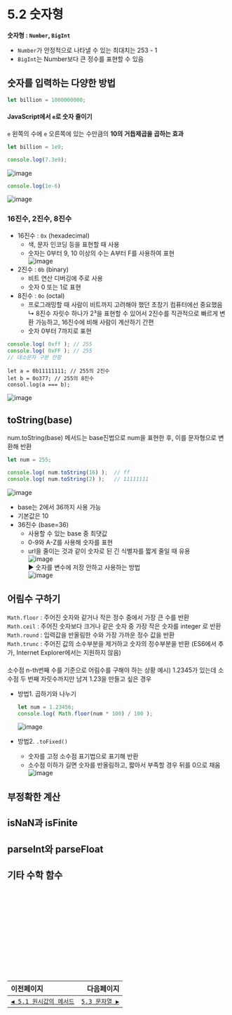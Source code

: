 # 5.2 숫자형   

**숫자형 : `Number`, `BigInt`**   
  - `Number`가 안정적으로 나타낼 수 있는 최대치는 253 - 1   
  - `BigInt`는 Number보다 큰 정수를 표현할 수 있음   

## 숫자를 입력하는 다양한 방법
```javascript
let billion = 1000000000;
```
#### JavaScript에서 `e`로 숫자 줄이기   
`e` 왼쪽의 수에 `e` 오른쪽에 있는 수만큼의 **10의 거듭제곱을 곱하는 효과**
```javascript
let billion = 1e9;
```
```javascript
console.log(7.3e9);
```
![image](https://user-images.githubusercontent.com/70567818/121978791-e9d06e80-cdc3-11eb-84f5-9d0cab3239df.png)
```javascript
console.log(1e-6)
```
![image](https://user-images.githubusercontent.com/70567818/121979184-ab877f00-cdc4-11eb-9c27-1ddabfb2d792.png)
### 16진수, 2진수, 8진수
- 16진수 : `0x` (hexadecimal)
  - 색, 문자 인코딩 등을 표현할 때 사용
  - 숫자는 0부터 9, 10 이상의 수는 A부터 F를 사용하여 표현   
  ![image](https://user-images.githubusercontent.com/70567818/121984350-c6aabc80-cdcd-11eb-9024-d49379053895.png)
- 2진수 : `0b` (binary)
  - 비트 연산 디버깅에 주로 사용
  - 숫자 0 또는 1로 표현
- 8진수 : `0o` (octal)   
  - 프로그래밍할 때 사람이 비트까지 고려해야 했던 초창기 컴퓨터에선 중요했음   
    ↳ 8진수 자릿수 하나가 2³을 표현할 수 있어서 2진수를 직관적으로 빠르게 변환 가능하고, 16진수에 비해 사람이 계산하기 간편
  - 숫자 0부터 7까지로 표현
```javascript
console.log( 0xff ); // 255
console.log( 0xFF ); // 255
// 대소문자 구분 안함
```
```
let a = 0b11111111; // 255의 2진수
let b = 0o377; // 255의 8진수
consol.log(a === b);
```
![image](https://user-images.githubusercontent.com/70567818/121979648-89dac780-cdc5-11eb-98cd-5dc18567fae4.png)


## toString(base)
num.toString(base) 메서드는 base진법으로 num을 표현한 후, 이를 문자형으로 변환해 반환
```javascript
let num = 255;

console.log( num.toString(16) );  // ff
console.log( num.toString(2) );   // 11111111
```
![image](https://user-images.githubusercontent.com/70567818/121980734-7597ca00-cdc7-11eb-9c11-21acacbd6911.png)   
  - base는 2에서 36까지 사용 가능
  - 기본값은 10
  - 36진수 (base=36)
    - 사용할 수 있는 base 중 최댓값
    - 0-9와 A-Z를 사용해 숫자를 표현
    - url을 줄이는 것과 같이 숫자로 된 긴 식별자를 짧게 줄일 때 유용   
    ![image](https://user-images.githubusercontent.com/70567818/121982080-d0cabc00-cdc9-11eb-9a25-8077e5a3c616.png)   
      ▶ 숫자를 변수에 저장 안하고 사용하는 방법   
      ![image](https://user-images.githubusercontent.com/70567818/121982936-73376f00-cdcb-11eb-8f12-b76777ba3cf4.png)

## 어림수 구하기
`Math.floor` : 주어진 숫자와 같거나 작은 정수 중에서 가장 큰 수를 반환   
`Math.ceil` : 주어진 숫자보다 크거나 같은 숫자 중 가장 작은 숫자를 integer 로 반환   
`Math.round` : 입력값을 반올림한 수와 가장 가까운 정수 값을 반환   
`Math.trunc` : 주어진 값의 소수부분을 제거하고 숫자의 정수부분을 반환 (ES6에서 추가, Internet Explorer에서는 지원하지 않음)   
　   
소수점 n-th번째 수를 기준으로 어림수를 구해야 하는 상황
예시) 1.2345가 있는데 소수점 두 번째 자릿수까지만 남겨 1.23을 만들고 싶은 경우
- 방법1. 곱하기와 나누기
  ```javascript
  let num = 1.23456;
  console.log( Math.floor(num * 100) / 100 );
  ```
  ![image](https://user-images.githubusercontent.com/70567818/121985386-9d8b2b80-cdcf-11eb-8825-0f1589c8e1c6.png)


- 방법2. `.toFixed()`
  - 숫자를 고정 소수점 표기법으로 표기해 반환
  - 소수점 이하가 길면 숫자를 반올림하고, 짧아서 부족할 경우 뒤를 0으로 채움   
  ![image](https://user-images.githubusercontent.com/70567818/121985101-12aa3100-cdcf-11eb-9807-6fca8ced46c7.png)

## 부정확한 계산
## isNaN과 isFinite
## parseInt와 parseFloat
## 기타 수학 함수

 
　   
　   
　   
　   
　   
　   
---   
|이전페이지|다음페이지|
|:---|---:|
|[`◀ 5.1 원시값의 메서드`](./5.1_primitives-methods.md)|[`5.3 문자열 ▶`](./5.3_string.md)|
